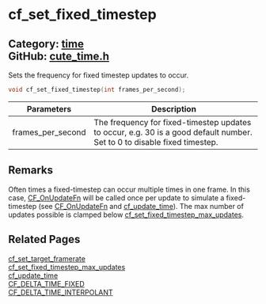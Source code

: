[//]: # (This file is automatically generated by Cute Framework's docs parser.)
[//]: # (Do not edit this file by hand!)
[//]: # (See: https://github.com/RandyGaul/cute_framework/blob/master/samples/docs_parser.cpp)
[](../header.md ':include')

# cf_set_fixed_timestep

Category: [time](/api_reference?id=time)  
GitHub: [cute_time.h](https://github.com/RandyGaul/cute_framework/blob/master/include/cute_time.h)  
---

Sets the frequency for fixed timestep updates to occur.

```cpp
void cf_set_fixed_timestep(int frames_per_second);
```

Parameters | Description
--- | ---
frames_per_second | The frequency for fixed-timestep updates to occur, e.g. 30 is a good default number. Set to 0 to disable fixed timestep.

## Remarks

Often times a fixed-timestep can occur multiple times in one frame. In this case, [CF_OnUpdateFn](/time/cf_onupdatefn.md) will be called once
per update to simulate a fixed-timestep (see [CF_OnUpdateFn](/time/cf_onupdatefn.md) and [cf_update_time](/time/cf_update_time.md)). The max number of updates possible 
is clamped below [cf_set_fixed_timestep_max_updates](/time/cf_set_fixed_timestep_max_updates.md).

## Related Pages

[cf_set_target_framerate](/time/cf_set_target_framerate.md)  
[cf_set_fixed_timestep_max_updates](/time/cf_set_fixed_timestep_max_updates.md)  
[cf_update_time](/time/cf_update_time.md)  
[CF_DELTA_TIME_FIXED](/time/cf_delta_time_fixed.md)  
[CF_DELTA_TIME_INTERPOLANT](/time/cf_delta_time_interpolant.md)  

